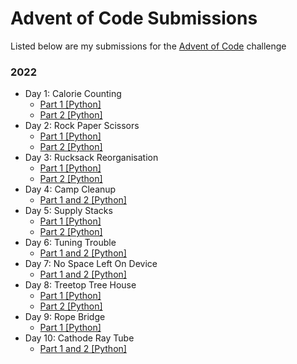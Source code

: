 # Advent of Code Submissions

Listed below are my submissions for the [Advent of Code](https://adventofcode.com) challenge

### 2022

- Day 1: Calorie Counting
    - [Part 1 [Python]](2022/Day1/calorie_counting_1.py)
    - [Part 2 [Python]](2022/Day1/calorie_counting_2.py)
- Day 2: Rock Paper Scissors
    - [Part 1 [Python]](2022/Day2/rock_paper_scissors_1.py)
    - [Part 2 [Python]](2022/Day2/rock_paper_scissors_2.py)
- Day 3: Rucksack Reorganisation
    - [Part 1 [Python]](2022/Day3/rucksack_reorganisation_1.py)
    - [Part 2 [Python]](2022/Day3/rucksack_reorganisation_2.py)
- Day 4: Camp Cleanup
    - [Part 1 and 2 [Python]](2022/Day4/camp_cleanup.py)
- Day 5: Supply Stacks
    - [Part 1 [Python]](2022/Day5/supply_stacks_1.py)
    - [Part 2 [Python]](2022/Day5/supply_stacks_2.py)
- Day 6: Tuning Trouble
    - [Part 1 and 2 [Python]](2022/Day6/tuning_trouble.py)
- Day 7: No Space Left On Device
    - [Part 1 and 2 [Python]](2022/Day7/no_space_left.py)
- Day 8: Treetop Tree House
    - [Part 1 [Python]](2022/Day8/treetop_tree_house_1.py)
    - [Part 2 [Python]](2022/Day8/treetop_tree_house_2.py)
- Day 9: Rope Bridge
    - [Part 1 [Python]](2022/Day9/rope_bridge_1.py)
- Day 10: Cathode Ray Tube
    - [Part 1 and 2 [Python]](2022/Day10/cathode_ray_tube.py)